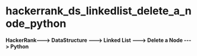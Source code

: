 # hackerrank_ds_linkedlist_delete_a_node_python
**HackerRank---> DataStructure ---> Linked List ---> Delete a Node ---> Python**
